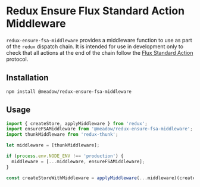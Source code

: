 # Redux Ensure Flux Standard Action Middleware

`redux-ensure-fsa-middleware` provides a middleware function to use as part of the `redux` dispatch chain. It is intended for use in development only to check that all actions at the end of the chain follow the [Flux Standard Action](https://github.com/acdlite/flux-standard-action) protocol.

## Installation

`npm install @meadow/redux-ensure-fsa-middleware`

## Usage

```javascript
import { createStore, applyMiddleware } from 'redux';
import ensureFSAMiddleware from '@meadow/redux-ensure-fsa-middleware';
import thunkMiddleware from 'redux-thunk';

let middleware = [thunkMiddleware];

if (process.env.NODE_ENV !== 'production') {
  middleware = [...middleware, ensureFSAMiddleware];
}

const createStoreWithMiddleware = applyMiddleware(...middleware)(createStore);
```
